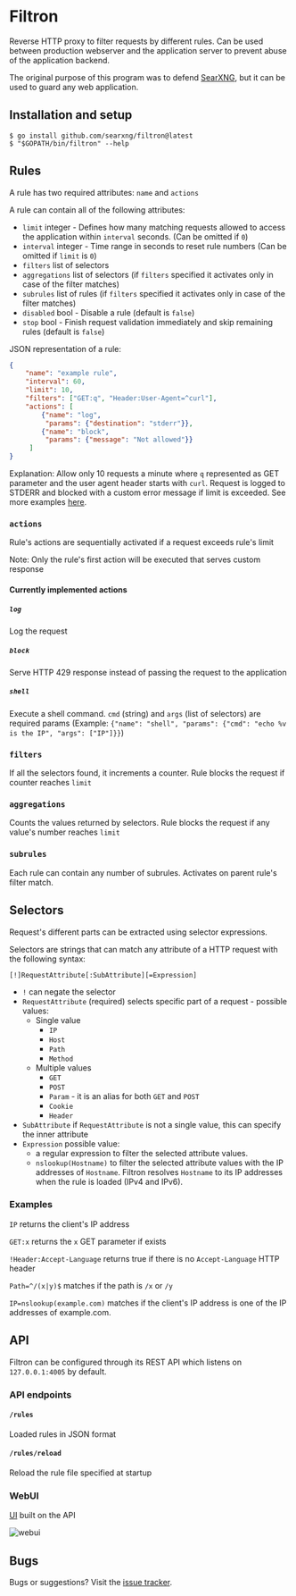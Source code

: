 # Filtron

Reverse HTTP proxy to filter requests by different rules.  Can be used between
production webserver and the application server to prevent abuse of the
application backend.

The original purpose of this program was to defend
[SearXNG](https://searxng.github.io/searxng/), but it can be used to guard any
web application.


## Installation and setup

```
$ go install github.com/searxng/filtron@latest
$ "$GOPATH/bin/filtron" --help
```


## Rules

A rule has two required attributes: `name` and `actions`

A rule can contain all of the following attributes:

- `limit` integer - Defines how many matching requests allowed to access the
  application within `interval` seconds. (Can be omitted if `0`)
- `interval` integer - Time range in seconds to reset rule numbers (Can be
  omitted if `limit` is `0`)
- `filters` list of selectors
- `aggregations` list of selectors (if `filters` specified it activates only in
  case of the filter matches)
- `subrules` list of rules (if `filters` specified it activates only in case of
  the filter matches)
- `disabled` bool - Disable a rule (default is `false`)
- `stop` bool - Finish request validation immediately and skip remaining rules
  (default is `false`)

JSON representation of a rule:

```JSON
{
    "name": "example rule",
    "interval": 60,
    "limit": 10,
    "filters": ["GET:q", "Header:User-Agent=^curl"],
    "actions": [
        {"name": "log",
         "params": {"destination": "stderr"}},
        {"name": "block",
         "params": {"message": "Not allowed"}}
     ]
}
```

Explanation: Allow only 10 requests a minute where `q` represented as GET
parameter and the user agent header starts with `curl`. Request is logged to
STDERR and blocked with a custom error message if limit is exceeded. See more
examples [here](https://github.com/searxng/filtron/blob/master/example_rules.json).


### `actions`

Rule's actions are sequentially activated if a request exceeds rule's limit

Note: Only the rule's first action will be executed that serves custom response

#### Currently implemented actions

##### `log`

Log the request

##### `block`

Serve HTTP 429 response instead of passing the request to the application

##### `shell `

Execute a shell command. `cmd` (string) and `args` (list of selectors) are
required params (Example: `{"name": "shell", "params": {"cmd": "echo %v is the
IP", "args": ["IP"]}}`)


### `filters`

If all the selectors found, it increments a counter. Rule blocks the request if
counter reaches `limit`

### `aggregations`

Counts the values returned by selectors. Rule blocks the request if any value's
number reaches `limit`

### `subrules`

Each rule can contain any number of subrules. Activates on parent rule's filter
match.


## Selectors

Request's different parts can be extracted using selector expressions.

Selectors are strings that can match any attribute of a HTTP request with the
following syntax:

```
[!]RequestAttribute[:SubAttribute][=Expression]
```

- `!` can negate the selector
- `RequestAttribute` (required) selects specific part of a request - possible values:
   - Single value
     - `IP`
     - `Host`
     - `Path`
     - `Method`
   - Multiple values
     - `GET`
     - `POST`
     - `Param` - it is an alias for both `GET` and `POST`
     - `Cookie`
     - `Header`
- `SubAttribute` if `RequestAttribute` is not a single value, this can specify
  the inner attribute
- `Expression` possible value:
   - a regular expression to filter the selected attribute values.
   - `nslookup(Hostname)` to filter the selected attribute values with the IP
     addresses of `Hostname`. Filtron resolves `Hostname` to its IP addresses
     when the rule is loaded (IPv4 and IPv6).


### Examples

`IP` returns the client's IP address

`GET:x` returns the `x` GET parameter if exists

`!Header:Accept-Language` returns true if there is no `Accept-Language` HTTP header

`Path=^/(x|y)$` matches if the path is `/x` or `/y`

`IP=nslookup(example.com)` matches if the client's IP address is one of the IP
addresses of example.com.


## API

Filtron can be configured through its REST API which listens on `127.0.0.1:4005`
by default.

### API endpoints


#### `/rules`

Loaded rules in JSON format


#### `/rules/reload`

Reload the rule file specified at startup


### WebUI

[UI](https://github.com/searxng/filtron/blob/master/ui) built on the API

![webui](docs/images/filtron_web.png)


## Bugs

Bugs or suggestions? Visit the [issue tracker](https://github.com/searxng/filtron/issues).
